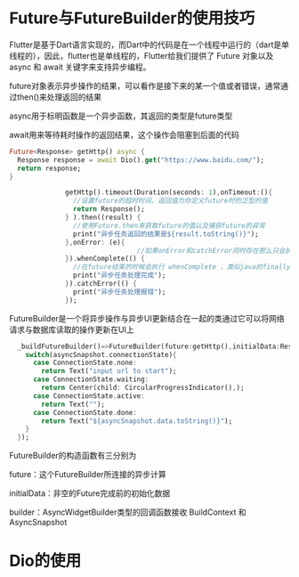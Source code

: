 # Future与FutureBuilder的使用技巧

Flutter是基于Dart语言实现的，而Dart中的代码是在一个线程中运行的（dart是单线程的），因此，flutter也是单线程的，Flutter给我们提供了 Future 对象以及 async 和 await 关键字来支持异步编程。

future对象表示异步操作的结果，可以看作是接下来的某一个值或者错误，通常通过then()来处理返回的结果

async用于标明函数是一个异步函数，其返回的类型是future类型

await用来等待耗时操作的返回结果，这个操作会阻塞到后面的代码

```dart
Future<Response> getHttp() async {
  Response response = await Dio().get("https://www.baidu.com/");
  return response;
}
```

```dart
              getHttp().timeout(Duration(seconds: 1),onTimeout:(){
                //设置future的超时时间，返回值为你定义future时的泛型的值
                return Response();
              } ).then((result) {
                //使用Future.then来获取future的值以及捕获future的异常
                print("异步任务返回的结果是${result.toString()}");
              },onError: (e){
								//如果onError和catchError同时存在那么只会执行onError
              }).whenComplete(() {
                //在future结束的时候会执行 whenComplete ，类似java的finally代码块
                print("异步任务处理完成");
              }).catchError(() {
                print("异步任务处理报错");
              });
```

FutureBuilder是一个将异步操作与异步UI更新结合在一起的类通过它可以将网络请求与数据库读取的操作更新在UI上

```dart
  _buildFutureBuilder()=>FutureBuilder(future:getHttp(),initialData:Response(),builder:(BuildContext buildContext,AsyncSnapshot<Response> asyncSnapshot){
    switch(asyncSnapshot.connectionState){
      case ConnectionState.none:
        return Text("input url to start");
      case ConnectionState.waiting:
        return Center(child: CircularProgressIndicator(),);
      case ConnectionState.active:
        return Text("");
      case ConnectionState.done:
        return Text("${asyncSnapshot.data.toString()}");
    }
  });

```

FutureBuilder的构造函数有三分别为 

future：这个FutureBuilder所连接的异步计算

 initialData：非空的Future完成前的初始化数据

 builder：AsyncWidgetBuilder类型的回调函数接收 BuildContext 和 AsyncSnapshot



# Dio的使用

